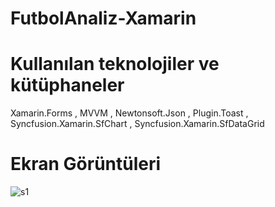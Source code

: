 # FutbolAnaliz-Xamarin

# Kullanılan teknolojiler ve kütüphaneler
  
  Xamarin.Forms , MVVM , Newtonsoft.Json , Plugin.Toast , Syncfusion.Xamarin.SfChart , Syncfusion.Xamarin.SfDataGrid

# Ekran Görüntüleri

![s1](https://i.imgur.com/GwwAvBF.png)
